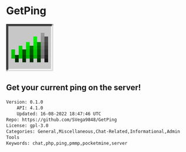# GetPing
<img src="https://raw.githubusercontent.com/SVega9848/GetPing/07e02f82f025633106ac818e8e1f58db6df74d64/icon.png" width="128" height="128" />

## Get your current ping on the server!
```properties
Version: 0.1.0
    API: 4.1.0
    Updated: 16-08-2022 18:47:46 UTC
Repo: https://github.com/SVega9848/GetPing
License: gpl-3.0
Categories: General,Miscellaneous,Chat-Related,Informational,Admin Tools
Keywords: chat,php,ping,pmmp,pocketmine,server
```